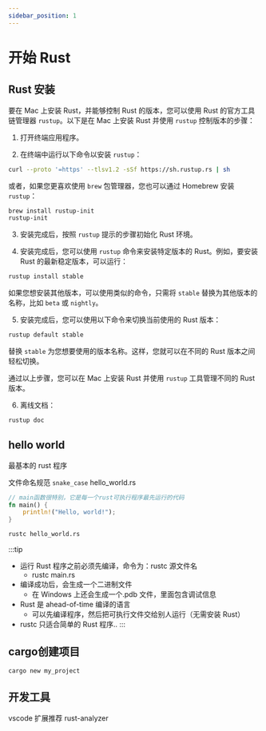 ```yaml
---
sidebar_position: 1
---
```


# 开始 Rust

## Rust 安装

要在 Mac 上安装 Rust，并能够控制 Rust 的版本，您可以使用 Rust 的官方工具链管理器 `rustup`。以下是在 Mac 上安装 Rust 并使用 `rustup` 控制版本的步骤：

1. 打开终端应用程序。

2. 在终端中运行以下命令以安装 `rustup`：

```bash
curl --proto '=https' --tlsv1.2 -sSf https://sh.rustup.rs | sh
```

或者，如果您更喜欢使用 `brew` 包管理器，您也可以通过 Homebrew 安装 `rustup`：

```bash
brew install rustup-init
rustup-init
```

3. 安装完成后，按照 `rustup` 提示的步骤初始化 Rust 环境。

4. 安装完成后，您可以使用 `rustup` 命令来安装特定版本的 Rust。例如，要安装 Rust 的最新稳定版本，可以运行：

```bash
rustup install stable
```

如果您想安装其他版本，可以使用类似的命令，只需将 `stable` 替换为其他版本的名称，比如 `beta` 或 `nightly`。

5. 安装完成后，您可以使用以下命令来切换当前使用的 Rust 版本：

```bash
rustup default stable
```

替换 `stable` 为您想要使用的版本名称。这样，您就可以在不同的 Rust 版本之间轻松切换。

通过以上步骤，您可以在 Mac 上安装 Rust 并使用 `rustup` 工具管理不同的 Rust 版本。

6. 离线文档：

```bash
rustup doc
```

## hello world

最基本的 rust 程序

文件命名规范 `snake_case` hello_world.rs

```rust
// main函数很特别，它是每一个rust可执行程序最先运行的代码
fn main() {
    println!("Hello, world!");
}
```

```sh
rustc hello_world.rs
```

:::tip
- 运行 Rust 程序之前必须先编译，命令为：rustc 源文件名
  - rustc main.rs
- 编译成功后，会生成一个二进制文件
  - 在 Windows 上还会生成一个.pdb 文件，里面包含调试信息
- Rust 是 ahead-of-time 编译的语言
  - 可以先编译程序，然后把可执行文件交给别人运行（无需安装 Rust）
- rustc 只适合简单的 Rust 程序..
:::

## cargo创建项目

```shell
cargo new my_project
```

## 开发工具

vscode 扩展推荐 rust-analyzer